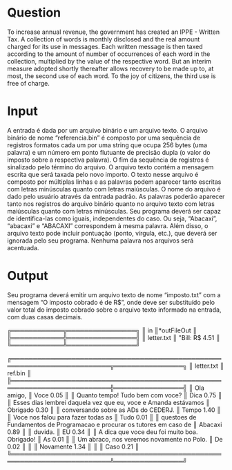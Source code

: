 # Question

To increase annual revenue, the government has created an IPPE - Written Tax.
A collection of words is monthly disclosed and the real amount charged for its use in
messages. Each written message is then taxed according to the amount of
number of occurrences of each word in the collection, multiplied by the value of the respective
word. But an interim measure adopted shortly thereafter allows recovery to be
made up to, at most, the second use of each word. To the joy of citizens, the third
use is free of charge.

# Input

A entrada é dada por um arquivo binário e um arquivo texto.
O arquivo binário de nome “referencia.bin” é composto por uma sequência de registros formatos
cada um por uma string que ocupa 256 bytes (uma palavra) e um número em ponto flutuante de
precisão dupla (o valor do imposto sobre a respectiva palavra). O fim da sequência de registros
é sinalizado pelo término do arquivo.
O arquivo texto contém a mensagem escrita que será taxada pelo novo importo. O texto nesse
arquivo é composto por múltiplas linhas e as palavras podem aparecer tanto escritas com letras
minúsculas quanto com letras maiúsculas. O nome do arquivo é dado pelo usuário através da
entrada padrão.
As palavras poderão aparecer tanto nos registros do arquivo binário quanto no arquivo texto
com letras maiúsculas quanto com letras minúsculas. Seu programa deverá ser capaz de
identifica-las como iguais, independentes do caso. Ou seja, “Abacaxi”, “abacaxi” e “ABACAXI”
correspondem à mesma palavra. Além disso, o arquivo texto pode incluir pontuação (ponto,
vírgula, etc.), que deverá ser ignorada pelo seu programa. Nenhuma palavra nos arquivos será
acentuada.

# Output

Seu programa deverá emitir um arquivo texto de nome “imposto.txt” com a mensagem
“O imposto cobrado é de R$<VALOR>”, onde <VALOR> deve ser substituído pelo valor total do
imposto cobrado sobre o arquivo texto informado na entrada, com duas casas decimais.

╔════════════╦════════════════╗
║ in         ║*outFileOut     ║  
╠════════════╬════════════════╣
║ letter.txt ║ "Bill: R$ 4.51 ║
╚════════════╩════════════════╝

╔═════════════════════════════════════════════════════════════════════════╦════════════════╗ ║ letter.txt ║ ref.bin ║ ╠═════════════════════════════════════════════════════════════════════════╬════════════════╣ ║ Ola amigo, ║ Voce 0.05 ║ ║ Quanto tempo! Tudo bem com voce? ║ Dica 0.75 ║ ║ Esses dias lembrei daquela vez que eu, voce e Amanda estávamos ║ Obrigado 0.30 ║ ║ conversando sobre as ADs do CEDERJ. ║ Tempo 1.40 ║ ║ Voce nos falou para fazer todas as ║ Tudo 0.01 ║ ║ questoes de Fundamentos de Programacao e procurar os tutores em caso de ║ Abacaxi 0.89 ║ ║ duvida. ║ EU 0.34 ║ ║ A dica que voce deu foi muito boa. Obrigado! ║ As 0.01 ║ ║ Um abraco, nos veremos novamente no Polo. ║ De 0.02 ║ ║ ║ Novamente 1.34 ║ ║ ║ Caso 0.21 ║ ╚═════════════════════════════════════════════════════════════════════════╩════════════════╝

